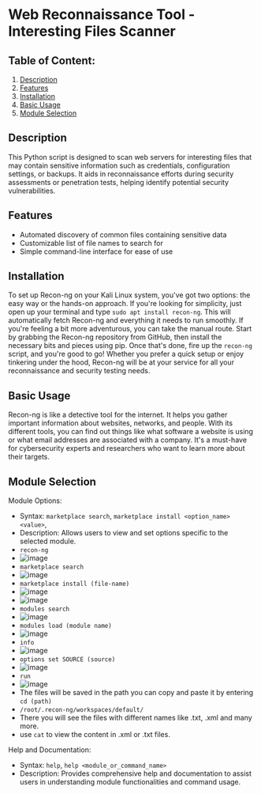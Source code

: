 # Web Reconnaissance Tool - Interesting Files Scanner

## Table of Content:
1. [Description](#description)
2. [Features](#features)
3.  [Installation](#installation)
4.  [Basic Usage](#basic-usage)
5.  [Module Selection](#module-selection)

## Description
This Python script is designed to scan web servers for interesting files that may contain sensitive information such as credentials, configuration settings, or backups. It aids in reconnaissance efforts during security assessments or penetration tests, helping identify potential security vulnerabilities.

## Features
- Automated discovery of common files containing sensitive data
- Customizable list of file names to search for
- Simple command-line interface for ease of use

## Installation
To set up Recon-ng on your Kali Linux system, you've got two options: the easy way or the hands-on approach. If you're looking for simplicity, just open up your terminal and type `sudo apt install recon-ng`. This will automatically fetch Recon-ng and everything it needs to run smoothly. If you're feeling a bit more adventurous, you can take the manual route. Start by grabbing the Recon-ng repository from GitHub, then install the necessary bits and pieces using pip. Once that's done, fire up the `recon-ng` script, and you're good to go! Whether you prefer a quick setup or enjoy tinkering under the hood, Recon-ng will be at your service for all your reconnaissance and security testing needs.

## Basic Usage
Recon-ng is like a detective tool for the internet. It helps you gather important information about websites, networks, and people. With its different tools, you can find out things like what software a website is using or what email addresses are associated with a company. It's a must-have for cybersecurity experts and researchers who want to learn more about their targets.

## Module Selection
Module Options:
   - Syntax: `marketplace search`, `marketplace install <option_name> <value>`,
   - Description: Allows users to view and set options specific to the selected module.
   - `recon-ng`
   - ![image](https://github.com/Umair86247/recon-interesting-files/assets/160429176/d2a5b192-9abf-4b5a-8ed1-e40378042ae5)
   - `marketplace search`
   - ![image](https://github.com/Umair86247/recon-interesting-files/assets/160429176/69d99a8b-355b-49db-af4a-9f756543efd7)
   - `marketplace install (file-name)`
   - ![image](https://github.com/Umair86247/recon-interesting-files/assets/160429176/0c7366c6-9f29-4fa3-a262-f3386ef8753d)
   - ![image](https://github.com/Umair86247/recon-interesting-files/assets/160429176/34add66c-5fde-4f49-942e-1159a30cc122)
   - `modules search`
   - ![image](https://github.com/Umair86247/recon-interesting-files/assets/160429176/ea8382a0-423b-4389-b988-8a8d2ce67a5e)
   - `modules load (module name)`
   - ![image](https://github.com/Umair86247/recon-interesting-files/assets/160429176/d147198a-34d8-43a4-b532-0057ef7c4689)
   - `info`
   - ![image](https://github.com/Umair86247/recon-interesting-files/assets/160429176/e7e590d0-c469-4fa7-b1ce-0976b0759111)
   - `options set SOURCE (source)`
   - ![image](https://github.com/Umair86247/recon-interesting-files/assets/160429176/2444ffb0-f069-43ea-b378-c34993a78498)
   - `run`
   - ![image](https://github.com/Umair86247/recon-interesting-files/assets/160429176/cbe589d9-c24e-4230-9a81-31a42673fb0d)
   - The files will be saved in the path you can copy and paste it by entering `cd (path)`
   - `/root/.recon-ng/workspaces/default/`
   - There you will see the files with different names like .txt, .xml and many more.
   - use `cat` to view the content in .xml or .txt files. 


Help and Documentation:
   - Syntax: `help`, `help <module_or_command_name>`
   - Description: Provides comprehensive help and documentation to assist users in understanding module functionalities and command usage.
